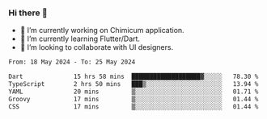 ### Hi there 👋

<!--
**devcat37/devcat37** is a ✨ _special_ ✨ repository because its `README.md` (this file) appears on your GitHub profile.-->


- 🔭 I’m currently working on Chimicum application.
- 🌱 I’m currently learning Flutter/Dart.
- 👯 I’m looking to collaborate with UI designers.
<!-- - 🤔 I’m looking for help with ... -->

<!--START_SECTION:waka-->

```txt
From: 18 May 2024 - To: 25 May 2024

Dart              15 hrs 58 mins  ███████████████████▓░░░░░   78.30 %
TypeScript        2 hrs 50 mins   ███▒░░░░░░░░░░░░░░░░░░░░░   13.94 %
YAML              20 mins         ▒░░░░░░░░░░░░░░░░░░░░░░░░   01.71 %
Groovy            17 mins         ▒░░░░░░░░░░░░░░░░░░░░░░░░   01.44 %
CSS               17 mins         ▒░░░░░░░░░░░░░░░░░░░░░░░░   01.44 %
```

<!--END_SECTION:waka-->
